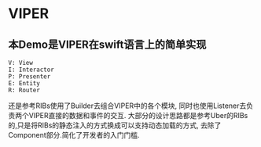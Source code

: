 # VIPER

## 本Demo是VIPER在swift语言上的简单实现

	V: View
	I: Interactor
	P: Presenter
	E: Entity
	R: Router
  
还是参考RIBs使用了Builder去组合VIPER中的各个模块, 同时也使用Listener去负责两个VIPER直接的数据和事件的交互. 
大部分的设计思路都是参考Uber的RIBs的,只是将RIBs的静态注入的方式换成可以支持动态加载的方式, 去除了Component部分.简化了开发者的入门门槛.

